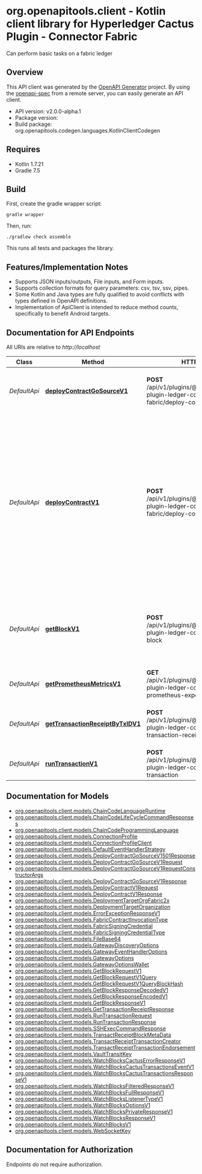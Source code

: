 # org.openapitools.client - Kotlin client library for Hyperledger Cactus Plugin - Connector Fabric

Can perform basic tasks on a fabric ledger

## Overview
This API client was generated by the [OpenAPI Generator](https://openapi-generator.tech) project.  By using the [openapi-spec](https://github.com/OAI/OpenAPI-Specification) from a remote server, you can easily generate an API client.

- API version: v2.0.0-alpha.1
- Package version: 
- Build package: org.openapitools.codegen.languages.KotlinClientCodegen

## Requires

* Kotlin 1.7.21
* Gradle 7.5

## Build

First, create the gradle wrapper script:

```
gradle wrapper
```

Then, run:

```
./gradlew check assemble
```

This runs all tests and packages the library.

## Features/Implementation Notes

* Supports JSON inputs/outputs, File inputs, and Form inputs.
* Supports collection formats for query parameters: csv, tsv, ssv, pipes.
* Some Kotlin and Java types are fully qualified to avoid conflicts with types defined in OpenAPI definitions.
* Implementation of ApiClient is intended to reduce method counts, specifically to benefit Android targets.

<a id="documentation-for-api-endpoints"></a>
## Documentation for API Endpoints

All URIs are relative to *http://localhost*

Class | Method | HTTP request | Description
------------ | ------------- | ------------- | -------------
*DefaultApi* | [**deployContractGoSourceV1**](docs/DefaultApi.md#deploycontractgosourcev1) | **POST** /api/v1/plugins/@hyperledger/cactus-plugin-ledger-connector-fabric/deploy-contract-go-source | Deploys a chaincode contract in the form of a go sources.
*DefaultApi* | [**deployContractV1**](docs/DefaultApi.md#deploycontractv1) | **POST** /api/v1/plugins/@hyperledger/cactus-plugin-ledger-connector-fabric/deploy-contract | Deploys a chaincode contract from a set of source files. Note: This endpoint only supports Fabric 2.x. The 'v1' suffix in the method name refers to the Cactus API version, not the supported Fabric ledger version.
*DefaultApi* | [**getBlockV1**](docs/DefaultApi.md#getblockv1) | **POST** /api/v1/plugins/@hyperledger/cactus-plugin-ledger-connector-fabric/get-block | Get block from the channel using one of selectors from the input. Works only on Fabric 2.x.
*DefaultApi* | [**getPrometheusMetricsV1**](docs/DefaultApi.md#getprometheusmetricsv1) | **GET** /api/v1/plugins/@hyperledger/cactus-plugin-ledger-connector-fabric/get-prometheus-exporter-metrics | Get the Prometheus Metrics
*DefaultApi* | [**getTransactionReceiptByTxIDV1**](docs/DefaultApi.md#gettransactionreceiptbytxidv1) | **POST** /api/v1/plugins/@hyperledger/cactus-plugin-ledger-connector-fabric/get-transaction-receipt-by-txid | get a transaction receipt by tx id on a Fabric ledger.
*DefaultApi* | [**runTransactionV1**](docs/DefaultApi.md#runtransactionv1) | **POST** /api/v1/plugins/@hyperledger/cactus-plugin-ledger-connector-fabric/run-transaction | Runs a transaction on a Fabric ledger.


<a id="documentation-for-models"></a>
## Documentation for Models

 - [org.openapitools.client.models.ChainCodeLanguageRuntime](docs/ChainCodeLanguageRuntime.md)
 - [org.openapitools.client.models.ChainCodeLifeCycleCommandResponses](docs/ChainCodeLifeCycleCommandResponses.md)
 - [org.openapitools.client.models.ChainCodeProgrammingLanguage](docs/ChainCodeProgrammingLanguage.md)
 - [org.openapitools.client.models.ConnectionProfile](docs/ConnectionProfile.md)
 - [org.openapitools.client.models.ConnectionProfileClient](docs/ConnectionProfileClient.md)
 - [org.openapitools.client.models.DefaultEventHandlerStrategy](docs/DefaultEventHandlerStrategy.md)
 - [org.openapitools.client.models.DeployContractGoSourceV1501Response](docs/DeployContractGoSourceV1501Response.md)
 - [org.openapitools.client.models.DeployContractGoSourceV1Request](docs/DeployContractGoSourceV1Request.md)
 - [org.openapitools.client.models.DeployContractGoSourceV1RequestConstructorArgs](docs/DeployContractGoSourceV1RequestConstructorArgs.md)
 - [org.openapitools.client.models.DeployContractGoSourceV1Response](docs/DeployContractGoSourceV1Response.md)
 - [org.openapitools.client.models.DeployContractV1Request](docs/DeployContractV1Request.md)
 - [org.openapitools.client.models.DeployContractV1Response](docs/DeployContractV1Response.md)
 - [org.openapitools.client.models.DeploymentTargetOrgFabric2x](docs/DeploymentTargetOrgFabric2x.md)
 - [org.openapitools.client.models.DeploymentTargetOrganization](docs/DeploymentTargetOrganization.md)
 - [org.openapitools.client.models.ErrorExceptionResponseV1](docs/ErrorExceptionResponseV1.md)
 - [org.openapitools.client.models.FabricContractInvocationType](docs/FabricContractInvocationType.md)
 - [org.openapitools.client.models.FabricSigningCredential](docs/FabricSigningCredential.md)
 - [org.openapitools.client.models.FabricSigningCredentialType](docs/FabricSigningCredentialType.md)
 - [org.openapitools.client.models.FileBase64](docs/FileBase64.md)
 - [org.openapitools.client.models.GatewayDiscoveryOptions](docs/GatewayDiscoveryOptions.md)
 - [org.openapitools.client.models.GatewayEventHandlerOptions](docs/GatewayEventHandlerOptions.md)
 - [org.openapitools.client.models.GatewayOptions](docs/GatewayOptions.md)
 - [org.openapitools.client.models.GatewayOptionsWallet](docs/GatewayOptionsWallet.md)
 - [org.openapitools.client.models.GetBlockRequestV1](docs/GetBlockRequestV1.md)
 - [org.openapitools.client.models.GetBlockRequestV1Query](docs/GetBlockRequestV1Query.md)
 - [org.openapitools.client.models.GetBlockRequestV1QueryBlockHash](docs/GetBlockRequestV1QueryBlockHash.md)
 - [org.openapitools.client.models.GetBlockResponseDecodedV1](docs/GetBlockResponseDecodedV1.md)
 - [org.openapitools.client.models.GetBlockResponseEncodedV1](docs/GetBlockResponseEncodedV1.md)
 - [org.openapitools.client.models.GetBlockResponseV1](docs/GetBlockResponseV1.md)
 - [org.openapitools.client.models.GetTransactionReceiptResponse](docs/GetTransactionReceiptResponse.md)
 - [org.openapitools.client.models.RunTransactionRequest](docs/RunTransactionRequest.md)
 - [org.openapitools.client.models.RunTransactionResponse](docs/RunTransactionResponse.md)
 - [org.openapitools.client.models.SSHExecCommandResponse](docs/SSHExecCommandResponse.md)
 - [org.openapitools.client.models.TransactReceiptBlockMetaData](docs/TransactReceiptBlockMetaData.md)
 - [org.openapitools.client.models.TransactReceiptTransactionCreator](docs/TransactReceiptTransactionCreator.md)
 - [org.openapitools.client.models.TransactReceiptTransactionEndorsement](docs/TransactReceiptTransactionEndorsement.md)
 - [org.openapitools.client.models.VaultTransitKey](docs/VaultTransitKey.md)
 - [org.openapitools.client.models.WatchBlocksCactusErrorResponseV1](docs/WatchBlocksCactusErrorResponseV1.md)
 - [org.openapitools.client.models.WatchBlocksCactusTransactionsEventV1](docs/WatchBlocksCactusTransactionsEventV1.md)
 - [org.openapitools.client.models.WatchBlocksCactusTransactionsResponseV1](docs/WatchBlocksCactusTransactionsResponseV1.md)
 - [org.openapitools.client.models.WatchBlocksFilteredResponseV1](docs/WatchBlocksFilteredResponseV1.md)
 - [org.openapitools.client.models.WatchBlocksFullResponseV1](docs/WatchBlocksFullResponseV1.md)
 - [org.openapitools.client.models.WatchBlocksListenerTypeV1](docs/WatchBlocksListenerTypeV1.md)
 - [org.openapitools.client.models.WatchBlocksOptionsV1](docs/WatchBlocksOptionsV1.md)
 - [org.openapitools.client.models.WatchBlocksPrivateResponseV1](docs/WatchBlocksPrivateResponseV1.md)
 - [org.openapitools.client.models.WatchBlocksResponseV1](docs/WatchBlocksResponseV1.md)
 - [org.openapitools.client.models.WatchBlocksV1](docs/WatchBlocksV1.md)
 - [org.openapitools.client.models.WebSocketKey](docs/WebSocketKey.md)


<a id="documentation-for-authorization"></a>
## Documentation for Authorization

Endpoints do not require authorization.

